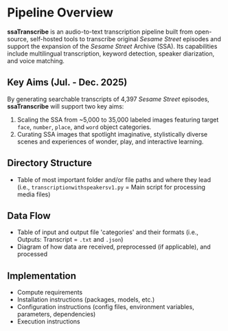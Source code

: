 # Pipeline Overview

**ssaTranscribe** is an audio-to-text transcription pipeline built from open-source, self-hosted tools to transcribe original _Sesame Street_ episodes and support the expansion of the _Sesame Street_ Archive (SSA). Its capabilities include multilingual transcription, keyword detection, speaker diarization, and voice matching.

## Key Aims (Jul. - Dec. 2025)

By generating searchable transcripts of 4,397 _Sesame Street_ episodes, **ssaTranscribe** will support two key aims:
1. Scaling the SSA from ~5,000 to 35,000 labeled images featuring target `face`, `number`, `place`, and `word` object categories.
2. Curating SSA images that spotlight imaginative, stylistically diverse scenes and experiences of wonder, play, and interactive learning.

## Directory Structure

- Table of most important folder and/or file paths and where they lead (i.e., `transcriptionwithspeakersv1.py` = Main script for processing media files)

## Data Flow

- Table of input and output file 'categories' and their formats (i.e., Outputs: Transcript = `.txt` and `.json`)
- Diagram of how data are received, preprocessed (if applicable), and processed

## Implementation

- Compute requirements
- Installation instructions (packages, models, etc.)
- Configuration instructions (config files, environment variables, parameters, dependencies)
- Execution instructions
